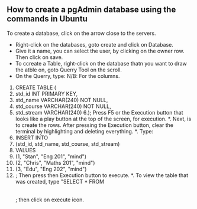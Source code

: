 ## How to create a pgAdmin database using the commands in Ubuntu

To create a database, click on the arrow close to the servers.
* Right-click on the databases, goto create and click on Database.
* Give it a name, you can select the user, by clicking on the owner row. Then click on save.
* To ccreate a Table, right-click on the database thatn you want to draw the atble on, goto Querry Tool on the scroll.
* On the Querry, type: N/B: For the columns.
1. CREATE TABLE <table name>(
2.    std_id INT PRIMARY KEY,
3.    std_name VARCHAR(240) NOT NULL,
4.    std_course VARCHAR(240) NOT NULL,
5.    std_stream VARCHAR(240)
6.);      Press F5 or the Execution button that looks like a play button at the top of the screen, for execution.
*. Next, is to create the rows. After pressing the Execution button, clear the terminal by highlighting and deleting everything.
*. Type:
1. INSERT INTO <name of database>
2.    (std_id, std_name, std_course, std_stream)
3.    VALUES
4.    (1, "Stan", "Eng 201", "mind")
5.    (2, "Chris", "Maths 201", "mind")
6.    (3, "Edu", "Eng 202", "mind")
7. ;        Then press then Execution button to execute.
*.  To view the table that was created, type "SELECT * FROM <table name>;    then click on execute icon.